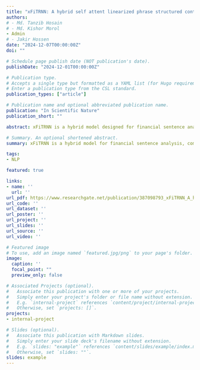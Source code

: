 ```yaml
---
title: "xFiTRNN: A hybrid self attent linearized phrase structured contextualized transformer based RNN for financial sentence analysis with sentence level explainability"
authors:
# - Md. Tanzib Hosain
# - Md. Kishor Morol
- Admin
# - Jakir Hossen
date: "2024-12-07T00:00:00Z"
doi: ""

# Schedule page publish date (NOT publication's date).
publishDate: "2024-12-01T00:00:00Z"

# Publication type.
# Accepts a single type but formatted as a YAML list (for Hugo requirements).
# Enter a publication type from the CSL standard.
publication_types: ["article"]

# Publication name and optional abbreviated publication name.
publication: "In Scientific Nature"
publication_short: ""

abstract: xFiTRNN is a hybrid model designed for financial sentence analysis, integrating the power of a self-attention mechanism, linearized phrase structures, and a contextualized transformer-based Recurrent Neural Network (RNN). The model leverages a novel architecture to enhance the understanding of financial sentences, enabling both high accuracy in sentiment classification and interpretability at the sentence level. By combining transformer-based contextualization with RNN’s sequential processing, xFiTRNN effectively captures the complex dependencies and semantic nuances in financial text. Additionally, the model provides sentence-level explainability, offering transparency in decision-making, which is crucial for applications in financial analysis and risk management.

# Summary. An optional shortened abstract.
summary: xFiTRNN is a hybrid model for financial sentence analysis, combining self-attention, linearized phrase structures, and a contextualized transformer-based RNN. It improves accuracy in sentiment classification while providing sentence-level explainability. This model is ideal for financial text analysis and decision-making transparency.

tags:
- NLP

featured: true

links:
- name: ''
  url: ''
url_pdf: https://www.researchgate.net/publication/387098793_xFiTRNN_A_hybrid_self_attent_linearized_phrase_structured_contextualized_transformer_based_RNN_for_financial_sentence_analysis_with_sentence_level_explainability
url_code: ''
url_dataset: ''
url_poster: ''
url_project: ''
url_slides: ''
url_source: ''
url_video: ''

# Featured image
# To use, add an image named `featured.jpg/png` to your page's folder. 
image:
  caption: ''
  focal_point: ""
  preview_only: false

# Associated Projects (optional).
#   Associate this publication with one or more of your projects.
#   Simply enter your project's folder or file name without extension.
#   E.g. `internal-project` references `content/project/internal-project/index.md`.
#   Otherwise, set `projects: []`.
projects:
- internal-project

# Slides (optional).
#   Associate this publication with Markdown slides.
#   Simply enter your slide deck's filename without extension.
#   E.g. `slides: "example"` references `content/slides/example/index.md`.
#   Otherwise, set `slides: ""`.
slides: example
---
```

